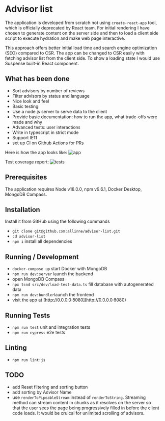 # Advisor list

The application is developed from scratch not using `create-react-app` tool, which is officially deprecated by React team.
For initial rendering I have chosen to generate content on the server side and then to load a client side script to execute hydration and make web page interactive.

This approach offers better initial load time and search engine optimization (SEO) compared to CSR.
The app can be changed to CSR easily with fetching advisor list from the client side. To show a loading state I would use Suspense built-in React component.

## What has been done

* Sort advisors by number of reviews
* Filter advisors by status and language
* Nice look and feel
* Basic testing
* Use a node.js server to serve data to the client
* Provide basic documentation: how to run the app, what trade-offs were made and why
* Advanced tests: user interactions
* Write in typescript in strict mode
* Support IE11
* set up CI on Github Actions for PRs

Here is how the app looks like:
![app](https://github.com/allinne/advisor-list/assets/888989/ec3296be-97a4-43ad-8c06-c44b5336bc6b "Advisor list sorted by Reviews")

Test coverage report:
![tests](https://github.com/allinne/advisor-list/assets/888989/f84970e6-371b-4aad-8e51-0364b35b7afc "Test coverage")

## Prerequisites

The application requires Node v18.0.0, npm v9.6.1, Docker Desktop, MongoDB Compass.

## Installation

Install it from GitHub using the following commands
* `git clone git@github.com:allinne/advisor-list.git`
* `cd advisor-list`
* `npm i` install all dependencies

## Running / Development

* `docker-compose up` start Docker with MongoDB
* `npm run dev:server` launch the backend
* open MongoDB Compass
* `npx tsnd src/dev/load-test-data.ts` fill database with autogenerated data
* `npm run dev:bundler`launch the frontend
* visit the app at [http://0.0.0.0:8080](http://0.0.0.0:8080)

## Running Tests

* `npm run test` unit and integration tests
* `npm run cypress` e2e tests

## Linting

* `npm run lint:js`

## TODO
* add Reset filtering and sorting button
* add sorting by Advisor Name
* use `renderToPipeableStream` instead of `renderToString`. Streaming method can stream content in chunks as it resolves on the server so that the user sees the page being progressively filled in before the client code loads. It would be cruical for unlimited scrolling of advisors.
